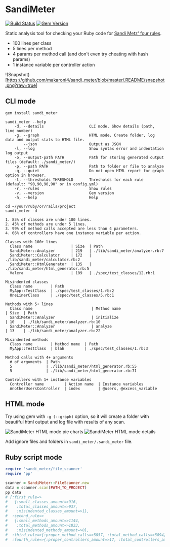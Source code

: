 # SandiMeter
[![Build Status](https://travis-ci.org/makaroni4/sandi_meter.png?branch=master)](https://travis-ci.org/makaroni4/sandi_meter)
[![Gem Version](https://badge.fury.io/rb/sandi_meter.png)](http://badge.fury.io/rb/sandi_meter)

Static analysis tool for checking your Ruby code for [Sandi Metz' four rules](http://robots.thoughtbot.com/post/50655960596/sandi-metz-rules-for-developers).

* 100 lines per class
* 5 lines per method
* 4 params per method call (and don't even try cheating with hash params)
* 1 instance variable per controller action

!(Snapshot)[https://github.com/makaroni4/sandi_meter/blob/master/.README/snapshot.png?raw=true]

## CLI mode

~~~
gem install sandi_meter

sandi_meter --help
    -d, --details                    CLI mode. Show details (path, line number)
    -g, --graph                      HTML mode. Create folder, log data and output stats to HTML file.
        --json                       Output as JSON
    -l, --log                        Show syntax error and indentation log output
    -o, --output-path PATH           Path for storing generated output files (default: ./sandi_meter/)
    -p, --path PATH                  Path to folder or file to analyze
    -q, --quiet                      Do not open HTML report for graph option in browser.
    -t, --thresholds THRESHOLD       Thresholds for each rule (default: "90,90,90,90" or in config.yml)
    -r, --rules                      Show rules
    -v, --version                    Gem version
    -h, --help                       Help

cd ~/your/ruby/or/rails/project
sandi_meter -d

1. 85% of classes are under 100 lines.
2. 45% of methods are under 5 lines.
3. 99% of method calls accepted are less than 4 parameters.
4. 66% of controllers have one instance variable per action.

Classes with 100+ lines
  Class name                 | Size  | Path
  SandiMeter::Analyzer       | 219   | ./lib/sandi_meter/analyzer.rb:7
  SandiMeter::Calculator     | 172   | ./lib/sandi_meter/calculator.rb:2
  SandiMeter::HtmlGenerator  | 135   | ./lib/sandi_meter/html_generator.rb:5
  Valera                     | 109   | ./spec/test_classes/12.rb:1

Misindented classes
  Class name        | Path
  MyApp::TestClass  | ./spec/test_classes/1.rb:2
  OneLinerClass     | ./spec/test_classes/5.rb:1

Methods with 5+ lines
  Class name                          | Method name                   | Size  | Path
  SandiMeter::Analyzer                | initialize                    | 10    | ./lib/sandi_meter/analyzer.rb:10
  SandiMeter::Analyzer                | analyze                       | 13    | ./lib/sandi_meter/analyzer.rb:22

Misindented methods
  Class name        | Method name  | Path
  MyApp::TestClass  | blah         | ./spec/test_classes/1.rb:3

Method calls with 4+ arguments
  # of arguments  | Path
  5               | ./lib/sandi_meter/html_generator.rb:55
  5               | ./lib/sandi_meter/html_generator.rb:71

Controllers with 1+ instance variables
  Controller name         | Action name  | Instance variables
  AnotherUsersController  | index        | @users, @excess_variable
~~~

## HTML mode

Try using gem with `-g (--graph)` option, so it will create a folder with beautiful html output and log file with results of any scan.

![SandiMeter HTML mode pie charts](http://cl.ly/image/1p142M3K1S2x/content)
![SandiMeter HTML mode details](http://cl.ly/image/2R163v283V3Q/content)

Add ignore files and folders in `sandi_meter/.sandi_meter` file.

## Ruby script mode

~~~ruby
require 'sandi_meter/file_scanner'
require 'pp'

scanner = SandiMeter::FileScanner.new
data = scanner.scan(PATH_TO_PROJECT)
pp data
# {:first_rule=>
#   {:small_classes_amount=>916,
#    :total_classes_amount=>937,
#    :misindented_classes_amount=>1},
#  :second_rule=>
#   {:small_methods_amount=>1144,
#    :total_methods_amount=>1833,
#    :misindented_methods_amount=>0},
#  :third_rule=>{:proper_method_calls=>5857, :total_method_calls=>5894},
#  :fourth_rule=>{:proper_controllers_amount=>17, :total_controllers_amount=>94}}
~~~
